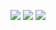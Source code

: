 ![](https://64.media.tumblr.com/1da5d6b2e3a7c4fcd58bde1f34549603/9251f2c2e4e0dc97-8f/s250x400/c1e23256242fd8b3032f11dc682417c28899424c.gifv) ![](https://64.media.tumblr.com/bfd8bc4d691fd1003614bf7d79673c01/9251f2c2e4e0dc97-88/s250x400/e4a241e58f87ca9862445c10cbdf4d6357dca468.gifv) ![](https://64.media.tumblr.com/cf374bec6bff93cfece0097328424841/9251f2c2e4e0dc97-a3/s250x400/aba48d3e72c41200cf23c62c94f231e22ca4b278.gifv)
